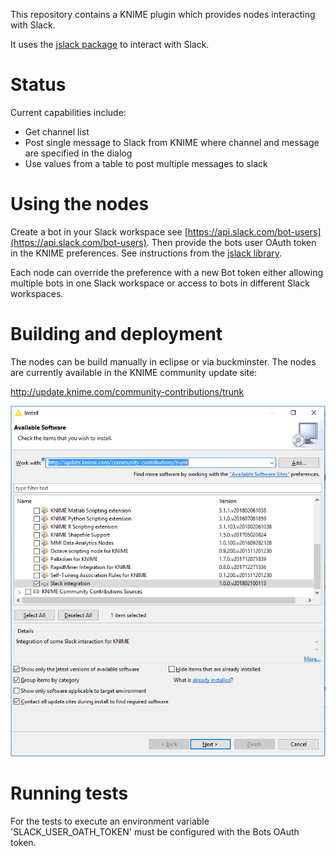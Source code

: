 
This repository contains a KNIME plugin which provides nodes interacting with Slack.

It uses the [jslack package](https://github.com/seratch/jslack) to interact with Slack. 

# Status

Current capabilities include:
* Get channel list
* Post single message to Slack from KNIME where channel and message are specified in the dialog
* Use values from a table to post multiple messages to slack


# Using the nodes

Create a bot in your Slack workspace see [https://api.slack.com/bot-users](https://api.slack.com/bot-users). Then provide the bots user OAuth token
in the KNIME preferences. See instructions from the [jslack library](https://github.com/seratch/jslack#setting-up-oauth--permissions-for-it).

Each node can override the preference with a new Bot token either allowing multiple bots in one Slack workspace or access to bots in different Slack workspaces.


# Building and deployment

The nodes can be build manually in eclipse or via buckminster. The nodes are currently available in the KNIME community update site:

http://update.knime.com/community-contributions/trunk

![P2 Site](/documentation/p2-site.png)


# Running tests

For the tests to execute an environment variable 'SLACK_USER_OATH_TOKEN' must be configured 
with the Bots OAuth token. 